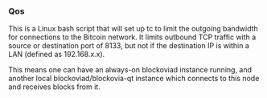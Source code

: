 ### Qos ###

This is a Linux bash script that will set up tc to limit the outgoing bandwidth for connections to the Bitcoin network. It limits outbound TCP traffic with a source or destination port of 8133, but not if the destination IP is within a LAN (defined as 192.168.x.x).

This means one can have an always-on blockoviad instance running, and another local blockoviad/blockovia-qt instance which connects to this node and receives blocks from it.
